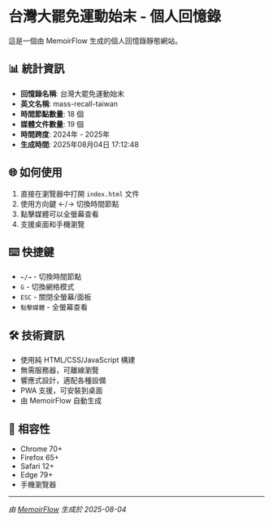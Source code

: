 # 台灣大罷免運動始末 - 個人回憶錄

這是一個由 MemoirFlow 生成的個人回憶錄靜態網站。

## 📊 統計資訊

- **回憶錄名稱**: 台灣大罷免運動始末
- **英文名稱**: mass-recall-taiwan
- **時間節點數量**: 18 個
- **媒體文件數量**: 19 個
- **時間跨度**: 2024年 - 2025年
- **生成時間**: 2025年08月04日 17:12:48

## 🌐 如何使用

1. 直接在瀏覽器中打開 `index.html` 文件
2. 使用方向鍵 ←/→ 切換時間節點
3. 點擊媒體可以全螢幕查看
4. 支援桌面和手機瀏覽

## ⌨️ 快捷鍵

- `←/→` - 切換時間節點
- `G` - 切換網格模式
- `ESC` - 關閉全螢幕/面板
- `點擊媒體` - 全螢幕查看

## 🛠️ 技術資訊

- 使用純 HTML/CSS/JavaScript 構建
- 無需服務器，可離線瀏覽
- 響應式設計，適配各種設備
- PWA 支援，可安裝到桌面
- 由 MemoirFlow 自動生成

## 📱 相容性

- Chrome 70+
- Firefox 65+
- Safari 12+
- Edge 79+
- 手機瀏覽器

---

*由 [MemoirFlow](https://github.com/your-repo/memoirflow) 生成於 2025-08-04*
